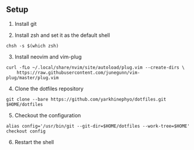 Setup
---

1. Install git

2. Install zsh and set it as the default shell

```
chsh -s $(which zsh)
```

3. Install neovim and vim-plug

```
curl -fLo ~/.local/share/nvim/site/autoload/plug.vim --create-dirs \
    https://raw.githubusercontent.com/junegunn/vim-plug/master/plug.vim
```

4. Clone the dotfiles repository

```
git clone --bare https://github.com/yarkhinephyo/dotfiles.git $HOME/dotfiles
```


5. Checkout the configuration

```
alias config='/usr/bin/git --git-dir=$HOME/dotfiles --work-tree=$HOME'
checkout config
```

6. Restart the shell
